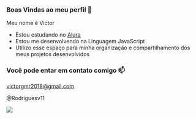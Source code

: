 ### Boas Vindas ao meu perfil 💙

Meu nome é Victor

- Estou estudando no [Alura](https://www.alura.com.br)
- Estou me desenvolvendo na Linguagem JavaScript
- Utilizo esse espaço para minha organização e compartilhamento dos meus projetos desenvolvidos

### Você pode entar em contato comigo 📫

victorgmr2018@gmail.com

@Rodriguesv11

![](https://media1.tenor.com/m/mCiM7CmGGI4AAAAC/naruto.gif)

